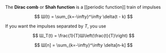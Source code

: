 The **Dirac comb** or **Shah function** is a [[periodic function]] train of impulses

$$
Ш(t) = \sum_{k=-\infty}^\infty \delta(t - k)
$$

If you want the impulses separated by $T$, you use

$$
Ш_T(t) = \frac{1}{T}Ш\left(\frac{t}{T}\right)
$$

$$
Ш[n] = \sum_{k=-\infty}^\infty \delta[n-k]
$$

